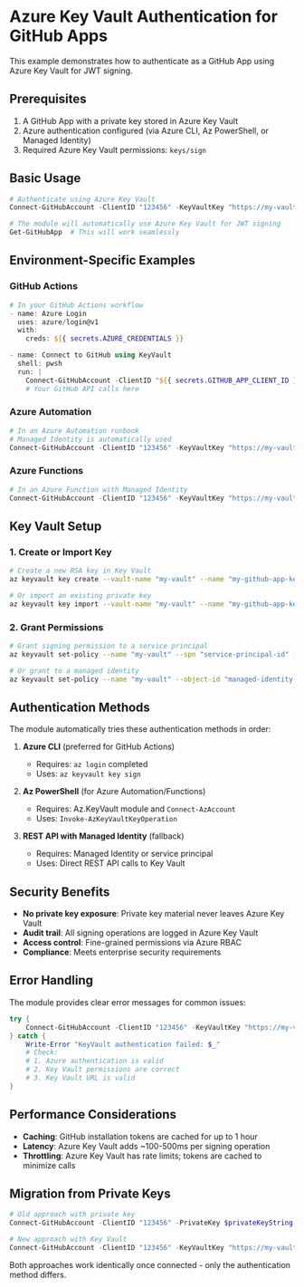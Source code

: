 # Azure Key Vault Authentication for GitHub Apps

This example demonstrates how to authenticate as a GitHub App using Azure Key Vault for JWT signing.

## Prerequisites

1. A GitHub App with a private key stored in Azure Key Vault
2. Azure authentication configured (via Azure CLI, Az PowerShell, or Managed Identity)
3. Required Azure Key Vault permissions: `keys/sign`

## Basic Usage

```powershell
# Authenticate using Azure Key Vault
Connect-GitHubAccount -ClientID "123456" -KeyVaultKey "https://my-vault.vault.azure.net/keys/my-github-app-key/latest"

# The module will automatically use Azure Key Vault for JWT signing
Get-GitHubApp  # This will work seamlessly
```

## Environment-Specific Examples

### GitHub Actions

```powershell
# In your GitHub Actions workflow
- name: Azure Login
  uses: azure/login@v1
  with:
    creds: ${{ secrets.AZURE_CREDENTIALS }}

- name: Connect to GitHub using KeyVault
  shell: pwsh
  run: |
    Connect-GitHubAccount -ClientID "${{ secrets.GITHUB_APP_CLIENT_ID }}" -KeyVaultKey "${{ secrets.KEYVAULT_KEY_URL }}"
    # Your GitHub API calls here
```

### Azure Automation

```powershell
# In an Azure Automation runbook
# Managed Identity is automatically used
Connect-GitHubAccount -ClientID "123456" -KeyVaultKey "https://my-vault.vault.azure.net/keys/my-github-app-key/latest"
```

### Azure Functions

```powershell
# In an Azure Function with Managed Identity
Connect-GitHubAccount -ClientID "123456" -KeyVaultKey "https://my-vault.vault.azure.net/keys/my-github-app-key/latest"
```

## Key Vault Setup

### 1. Create or Import Key

```bash
# Create a new RSA key in Key Vault
az keyvault key create --vault-name "my-vault" --name "my-github-app-key" --kty RSA --size 2048

# Or import an existing private key
az keyvault key import --vault-name "my-vault" --name "my-github-app-key" --pem-file github-app-private-key.pem
```

### 2. Grant Permissions

```bash
# Grant signing permission to a service principal
az keyvault set-policy --name "my-vault" --spn "service-principal-id" --key-permissions sign

# Or grant to a managed identity
az keyvault set-policy --name "my-vault" --object-id "managed-identity-object-id" --key-permissions sign
```

## Authentication Methods

The module automatically tries these authentication methods in order:

1. **Azure CLI** (preferred for GitHub Actions)
   - Requires: `az login` completed
   - Uses: `az keyvault key sign`

2. **Az PowerShell** (for Azure Automation/Functions)
   - Requires: Az.KeyVault module and `Connect-AzAccount`
   - Uses: `Invoke-AzKeyVaultKeyOperation`

3. **REST API with Managed Identity** (fallback)
   - Requires: Managed Identity or service principal
   - Uses: Direct REST API calls to Key Vault

## Security Benefits

- **No private key exposure**: Private key material never leaves Azure Key Vault
- **Audit trail**: All signing operations are logged in Azure Key Vault
- **Access control**: Fine-grained permissions via Azure RBAC
- **Compliance**: Meets enterprise security requirements

## Error Handling

The module provides clear error messages for common issues:

```powershell
try {
    Connect-GitHubAccount -ClientID "123456" -KeyVaultKey "https://my-vault.vault.azure.net/keys/my-key/latest"
} catch {
    Write-Error "KeyVault authentication failed: $_"
    # Check:
    # 1. Azure authentication is valid
    # 2. Key Vault permissions are correct
    # 3. Key Vault URL is valid
}
```

## Performance Considerations

- **Caching**: GitHub installation tokens are cached for up to 1 hour
- **Latency**: Azure Key Vault adds ~100-500ms per signing operation
- **Throttling**: Azure Key Vault has rate limits; tokens are cached to minimize calls

## Migration from Private Keys

```powershell
# Old approach with private key
Connect-GitHubAccount -ClientID "123456" -PrivateKey $privateKeyString

# New approach with Key Vault
Connect-GitHubAccount -ClientID "123456" -KeyVaultKey "https://my-vault.vault.azure.net/keys/my-key/latest"
```

Both approaches work identically once connected - only the authentication method differs.